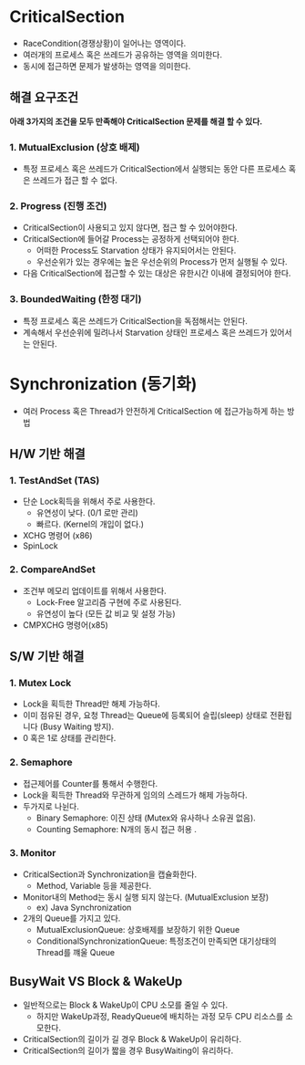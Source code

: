 # CriticalSection
- RaceCondition(경쟁상황)이 일어나는 영역이다.
- 여러개의 프로세스 혹은 쓰레드가 공유하는 영역을 의미한다.
- 동시에 접근하면 문제가 발생하는 영역을 의미한다.

## 해결 요구조건
**아래 3가지의 조건을 모두 만족해야 CriticalSection 문제를 해결 할 수 있다.**
### 1. MutualExclusion (상호 배제)
- 특정 프로세스 혹은 쓰레드가 CriticalSection에서 실행되는 동안 다른 프로세스 혹은 쓰레드가 접근 할  수 없다.

### 2. Progress (진행 조건)
- CriticalSection이 사용되고 있지 않다면, 접근 할 수 있어야한다.
- CriticalSection에 들어갈 Process는 공정하게 선택되어야 한다.
  - 어떠한 Process도 Starvation 상태가 유지되어서는 안된다.
  - 우선순위가 있는 경우에는 높은 우선순위의 Process가 먼저 실행될 수 있다.
- 다음 CriticalSection에 접근할 수 있는 대상은 유한시간 이내에 결정되어야 한다.

### 3. BoundedWaiting (한정 대기)
- 특정 프로세스 혹은 쓰레드가 CriticalSection을 독점해서는 안된다.
- 계속해서 우선순위에 밀려나서 Starvation 상태인 프로세스 혹은 쓰레드가 있어서는 안된다.

# Synchronization (동기화)
- 여러 Process 혹은 Thread가 안전하게 CriticalSection 에 접근가능하게 하는 방법

## H/W 기반 해결
### 1. TestAndSet (TAS)
- 단순 Lock획득을 위해서 주로 사용한다.
  - 유연성이 낮다. (0/1 로만 관리)
  - 빠르다. (Kernel의 개입이 없다.)
- XCHG 명령어 (x86)
- SpinLock

### 2. CompareAndSet
- 조건부 메모리 업데이트를 위해서 사용한다.
  - Lock-Free 알고리즘 구현에 주로 사용된다. 
  - 유연성이 높다 (모든 값 비교 및 설정 가능)
- CMPXCHG 명령어(x85)

## S/W 기반 해결

### 1. Mutex Lock
- Lock을 획득한 Thread만 해제 가능하다.
- 이미 점유된 경우, 요청 Thread는 Queue에 등록되어 슬립(sleep) 상태로 전환됩니다 (Busy Waiting 방지).
- 0 혹은 1로 상태를 관리한다.


### 2. Semaphore
- 접근제어를 Counter를 통해서 수행한다.
- Lock을 획득한 Thread와 무관하게 임의의 스레드가 해제 가능하다.
- 두가지로 나뉜다. 
  - Binary Semaphore: 이진 상태 (Mutex와 유사하나 소유권 없음). 
  - Counting Semaphore: N개의 동시 접근 허용 .


### 3. Monitor
- CriticalSection과 Synchronization을 캡슐화한다.
  - Method, Variable 등을 제공한다.
- Monitor내의 Method는 동시 실행 되지 않는다. (MutualExclusion 보장)
  - ex) Java Synchronization
- 2개의 Queue를 가지고 있다.
  - MutualExclusionQueue: 상호배제를 보장하기 위한 Queue
  - ConditionalSynchronizationQueue: 특정조건이 만족되면 대기상태의 Thread를 꺠울 Queue

## BusyWait VS Block & WakeUp
- 일반적으로는 Block & WakeUp이 CPU 소모를 줄일 수 있다.
  - 하지만 WakeUp과정, ReadyQueue에 배치하는 과정 모두 CPU 리소스를 소모한다.
- CriticalSection의 길이가 길 경우 Block & WakeUp이 유리하다.
- CriticalSection의 길이가 짧을 경우 BusyWaiting이 유리하다.